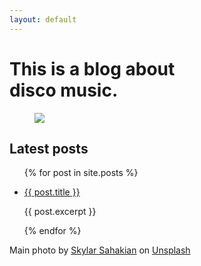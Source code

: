 ```yaml
---
layout: default
---
```


<h1>This is a blog about<br/>disco music.</h1>

<figure class="full">
  <img src="{{ site.baseurl }}/assets/img/home-record.jpg"/>
</figure>

<h2>Latest posts</h2>
<ul>
  {% for post in site.posts %}
    <li>
      <p><a href="{{ post.url }}">{{ post.title }}</a></p>
      <p>{{ post.excerpt }}</p>
    </li>
  {% endfor %}
</ul>


<p><span>Main photo by <a href="https://unsplash.com/@skylarfaithfilm?utm_source=unsplash&amp;utm_medium=referral&amp;utm_content=creditCopyText">Skylar Sahakian</a> on <a href="https://unsplash.com/?utm_source=unsplash&amp;utm_medium=referral&amp;utm_content=creditCopyText">Unsplash</a></span></p>